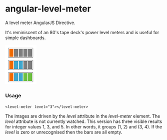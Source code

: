 angular-level-meter
===================

A level meter AngularJS Directive.

It's reminiscent of an 80's tape deck's power level meters and is useful for simple dashboards.

![Level Meter examples](https://raw.githubusercontent.com/Boggin/angular-level-meter/gh-pages/images/level-meter.png "Level Meters")

### Usage

`<level-meter level="3"></level-meter>`

The images are driven by the _level_ attribute in the *level-meter* element. The _level_ attribute is not currently watched. This version has three visible results for integer values 1, 3, and 5. In other words, it groups (1, 2) and (3, 4). If the _level_ is zero or unrecognised then the bars are all empty.

